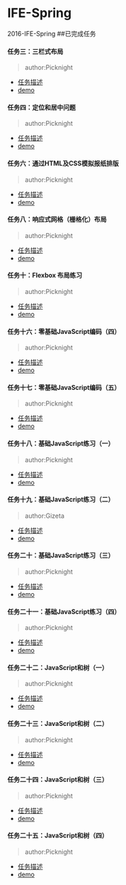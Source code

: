 # IFE-Spring
2016-IFE-Spring
##已完成任务
#### 任务三：三栏式布局
>author:Picknight

* [任务描述](http://ife.baidu.com/task/detail?taskId=3)
* [demo](http://picknight.github.io/IFE-Spring/task_3/index.html)

#### 任务四：定位和居中问题
> author:Picknight

* [任务描述](http://ife.baidu.com/task/detail?taskId=4)
* [demo](http://picknight.github.io/IFE-Spring/task_4/index.html)

#### 任务六：通过HTML及CSS模拟报纸排版
> author:Picknight

* [任务描述](http://ife.baidu.com/task/detail?taskId=6)
* [demo](http://picknight.github.io/IFE-Spring/task_6/index.html)

#### 任务八：响应式网格（栅格化）布局
> author:Picknight

* [任务描述](http://ife.baidu.com/task/detail?taskId=8)
* [demo](http://picknight.github.io/IFE-Spring/task_8/index.html)

#### 任务十：Flexbox 布局练习
> author:Picknight

* [任务描述](http://ife.baidu.com/task/detail?taskId=10)
* [demo](http://picknight.github.io/IFE-Spring/task_10/index.html)

#### 任务十六：零基础JavaScript编码（四）
> author:Picknight

* [任务描述](http://ife.baidu.com/task/detail?taskId=16)
* [demo](http://picknight.github.io/IFE-Spring/task_16/index.html)

#### 任务十七：零基础JavaScript编码（五）
> author:Picknight

* [任务描述](http://ife.baidu.com/task/detail?taskId=17)
* [demo](http://picknight.github.io/IFE-Spring/task_17/index.html)

#### 任务十八：基础JavaScript练习（一）
> author:Picknight

* [任务描述](http://ife.baidu.com/task/detail?taskId=18)
* [demo](http://picknight.github.io/IFE-Spring/task_18/index.html)

#### 任务十九：基础JavaScript练习（二）
> author:Gizeta

* [任务描述](http://ife.baidu.com/task/detail?taskId=19)
* [demo](http://five-african.github.io/task-stage2-final-submission/task19/)

#### 任务二十：基础JavaScript练习（三）
> author:Picknight

* [任务描述](http://ife.baidu.com/task/detail?taskId=20)
* [demo](http://picknight.github.io/IFE-Spring/task_20/index.html)

#### 任务二十一：基础JavaScript练习（四）
> author:Picknight

* [任务描述](http://ife.baidu.com/task/detail?taskId=21)
* [demo](http://picknight.github.io/IFE-Spring/task_21/index.html)

#### 任务二十二：JavaScript和树（一）
> author:Picknight

* [任务描述](http://ife.baidu.com/task/detail?taskId=22)
* [demo](http://picknight.github.io/IFE-Spring/task_22/index.html)

#### 任务二十三：JavaScript和树（二）
> author:Picknight

* [任务描述](http://ife.baidu.com/task/detail?taskId=23)
* [demo](http://picknight.github.io/IFE-Spring/task_23/index.html)

#### 任务二十四：JavaScript和树（三）
> author:Picknight

* [任务描述](http://ife.baidu.com/task/detail?taskId=24)
* [demo](http://picknight.github.io/IFE-Spring/task_24/index.html)

#### 任务二十五：JavaScript和树（四）
> author:Picknight

* [任务描述](http://ife.baidu.com/task/detail?taskId=25)
* [demo](http://picknight.github.io/IFE-Spring/task_25/index.html)